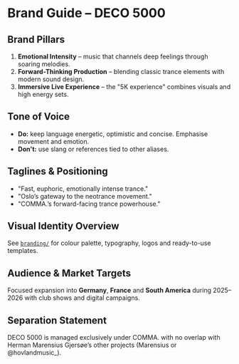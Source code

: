 # Brand Guide – DECO 5000

## Brand Pillars
1. **Emotional Intensity** – music that channels deep feelings through soaring melodies.
2. **Forward-Thinking Production** – blending classic trance elements with modern sound design.
3. **Immersive Live Experience** – the "5K experience" combines visuals and high energy sets.

## Tone of Voice
- **Do:** keep language energetic, optimistic and concise. Emphasise movement and emotion.
- **Don't:** use slang or references tied to other aliases.

## Taglines & Positioning
- "Fast, euphoric, emotionally intense trance."
- "Oslo’s gateway to the neotrance movement."
- "COMMA.’s forward-facing trance powerhouse."

## Visual Identity Overview
See [`branding/`](branding/) for colour palette, typography, logos and ready-to-use templates.

## Audience & Market Targets
Focused expansion into **Germany**, **France** and **South America** during 2025–2026 with club shows and digital campaigns.

## Separation Statement
DECO 5000 is managed exclusively under COMMA. with no overlap with Herman Marensius Gjersøe’s other projects (Marensius or @hovlandmusic_).
